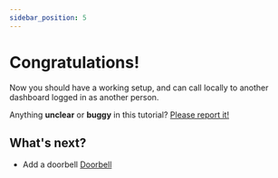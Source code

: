 ```yaml
---
sidebar_position: 5
---
```


# Congratulations!

Now you should have a working setup, and can call locally to another dashboard logged in as another person.

Anything **unclear** or **buggy** in this tutorial? [Please report it!](https://github.com/TECH7Fox/sip-hass-docs/issues)

## What's next?

- Add a doorbell [Doorbell](../add-on/guides/doorbell)
